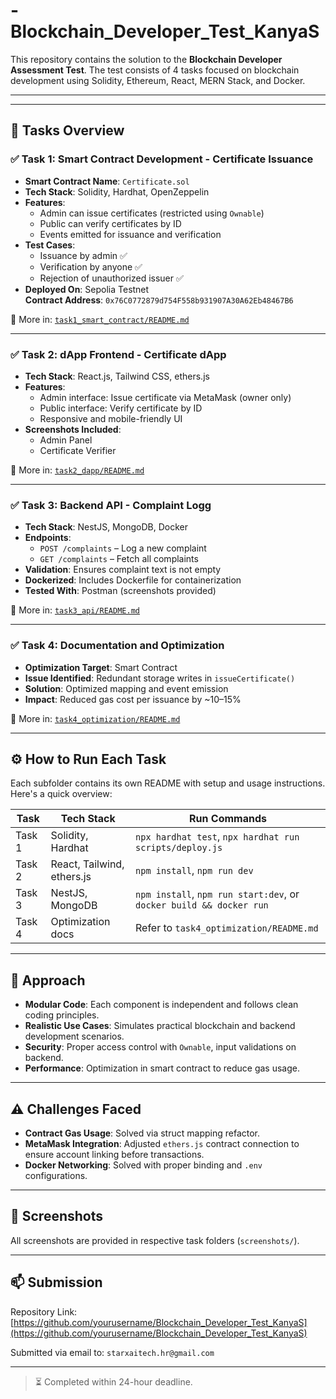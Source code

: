 # -Blockchain_Developer_Test_KanyaS


This repository contains the solution to the **Blockchain Developer Assessment Test**. The test consists of 4 tasks focused on blockchain development using Solidity, Ethereum, React, MERN Stack, and Docker.

---

---

## 🚀 Tasks Overview

### ✅ Task 1: Smart Contract Development - Certificate Issuance

- **Smart Contract Name**: `Certificate.sol`
- **Tech Stack**: Solidity, Hardhat, OpenZeppelin
- **Features**:
  - Admin can issue certificates (restricted using `Ownable`)
  - Public can verify certificates by ID
  - Events emitted for issuance and verification
- **Test Cases**:
  - Issuance by admin ✅
  - Verification by anyone ✅
  - Rejection of unauthorized issuer ✅
- **Deployed On**: Sepolia Testnet  
  **Contract Address**: `0x76C0772879d754F558b931907A30A62Eb48467B6`

📄 More in: [`task1_smart_contract/README.md`](Certificat-Issuance/README.md)

---

### ✅ Task 2: dApp Frontend - Certificate dApp

- **Tech Stack**: React.js, Tailwind CSS, ethers.js
- **Features**:
  - Admin interface: Issue certificate via MetaMask (owner only)
  - Public interface: Verify certificate by ID
  - Responsive and mobile-friendly UI
- **Screenshots Included**:
  - Admin Panel
  - Certificate Verifier

📄 More in: [`task2_dapp/README.md`](Certificate-DApp/certificate_dapp/README.md)

---

### ✅ Task 3: Backend API - Complaint Logg

- **Tech Stack**: NestJS, MongoDB, Docker
- **Endpoints**:
  - `POST /complaints` – Log a new complaint
  - `GET /complaints` – Fetch all complaints
- **Validation**: Ensures complaint text is not empty
- **Dockerized**: Includes Dockerfile for containerization
- **Tested With**: Postman (screenshots provided)

📄 More in: [`task3_api/README.md`](task3_api/README.md)

---

### ✅ Task 4: Documentation and Optimization

- **Optimization Target**: Smart Contract
- **Issue Identified**: Redundant storage writes in `issueCertificate()`
- **Solution**: Optimized mapping and event emission
- **Impact**: Reduced gas cost per issuance by ~10–15%

📄 More in: [`task4_optimization/README.md`](task4_optimization/README.md)

---

## ⚙️ How to Run Each Task

Each subfolder contains its own README with setup and usage instructions. Here's a quick overview:

| Task | Tech Stack | Run Commands |
|------|------------|--------------|
| Task 1 | Solidity, Hardhat | `npx hardhat test`, `npx hardhat run scripts/deploy.js` |
| Task 2 | React, Tailwind, ethers.js | `npm install`, `npm run dev` |
| Task 3 | NestJS, MongoDB | `npm install`, `npm run start:dev`, or `docker build && docker run` |
| Task 4 | Optimization docs | Refer to `task4_optimization/README.md` |

---

## 🧠 Approach

- **Modular Code**: Each component is independent and follows clean coding principles.
- **Realistic Use Cases**: Simulates practical blockchain and backend development scenarios.
- **Security**: Proper access control with `Ownable`, input validations on backend.
- **Performance**: Optimization in smart contract to reduce gas usage.

---

## ⚠️ Challenges Faced

- **Contract Gas Usage**: Solved via struct mapping refactor.
- **MetaMask Integration**: Adjusted `ethers.js` contract connection to ensure account linking before transactions.
- **Docker Networking**: Solved with proper binding and `.env` configurations.

---

## 📸 Screenshots

All screenshots are provided in respective task folders (`screenshots/`).

---

## 📫 Submission

Repository Link: [https://github.com/yourusername/Blockchain_Developer_Test_KanyaS](https://github.com/yourusername/Blockchain_Developer_Test_KanyaS)

Submitted via email to: `starxaitech.hr@gmail.com`

---

> ⏳ Completed within 24-hour deadline.


